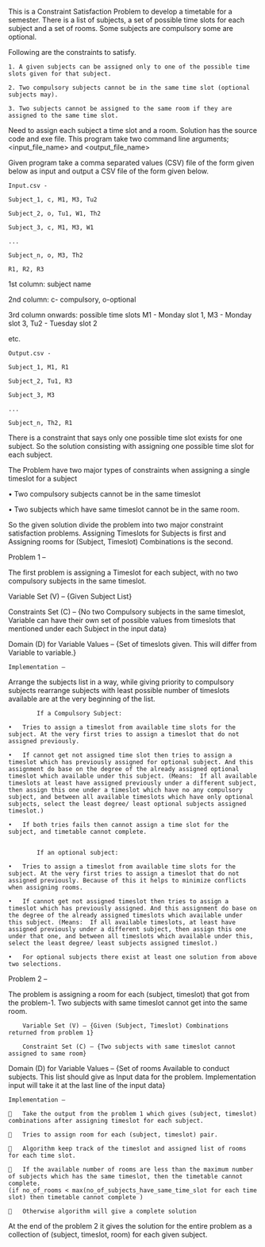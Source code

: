 This is a Constraint Satisfaction Problem to develop a timetable for a semester. 
There is a list of subjects, a set of possible time slots for each subject and a set of rooms. 
Some subjects are compulsory some are optional.

Following are the constraints to satisfy. 

	1. A given subjects can be assigned only to one of the possible time slots given for that subject. 
	
	2. Two compulsory subjects cannot be in the same time slot (optional subjects may). 
	
	3. Two subjects cannot be assigned to the same room if they are assigned to the same time slot. 
	
Need to assign each subject a time slot and a room. Solution has the source code and exe file. 
This program take two command line arguments; <input_file_name> and <output_file_name>

Given program take a comma separated values (CSV) file of the form given below as input and output a CSV file of the form given below. 
	
	Input.csv -

	Subject_1, c, M1, M3, Tu2
	
	Subject_2, o, Tu1, W1, Th2
	
	Subject_3, c, M1, M3, W1
	
	...
	
	Subject_n, o, M3, Th2
	
	R1, R2, R3
	
1st column: subject name

2nd column: c- compulsory, o-optional

3rd column onwards: possible time slots M1 - Monday slot 1, M3 - Monday slot 3, Tu2 - Tuesday slot 2

etc.

	Output.csv -

	Subject_1, M1, R1
	
	Subject_2, Tu1, R3
	
	Subject_3, M3
	
	...
	
	Subject_n, Th2, R1
	

There is a constraint that says only one possible time slot exists for one subject. 
So the solution consisting with assigning one possible time slot for each subject. 

The Problem have two major types of constraints when assigning a single timeslot for a subject

•	Two compulsory subjects cannot be in the same timeslot

•	Two subjects which have same timeslot cannot be in the same room. 

So the given solution divide the problem into two major constraint satisfaction problems.
Assigning Timeslots for Subjects is first and Assigning rooms for (Subject, Timeslot) Combinations is the second. 

Problem 1 – 

The first problem is assigning a Timeslot for each subject, with no two compulsory subjects in the same timeslot.  

Variable Set (V) – {Given Subject List}
		
Constraints Set (C) – {No two Compulsory subjects in the same timeslot, Variable can have their own set of possible values from timeslots that mentioned under each Subject in the input data}

Domain (D) for Variable Values – {Set of timeslots given. This will differ from Variable to variable.}
	
	Implementation – 
	
Arrange the subjects list in a way, while giving priority to compulsory subjects rearrange subjects with least possible number of timeslots available are at the very beginning of the list. 
			
			If a Compulsory Subject: 
			
	•	Tries to assign a timeslot from available time slots for the subject. At the very first tries to assign a timeslot that do not assigned previously. 
	
	•	If cannot get not assigned time slot then tries to assign a timeslot which has previously assigned for optional subject. And this assignment do base on the degree of the already assigned optional timeslot which available under this subject. (Means:  If all available timeslots at least have assigned previously under a different subject, then assign this one under a timeslot which have no any compulsory subject, and between all available timeslots which have only optional subjects, select the least degree/ least optional subjects assigned timeslot.)
	
	•	If both tries fails then cannot assign a time slot for the subject, and timetable cannot complete. 
	
	
			If an optional subject:
			
	•	Tries to assign a timeslot from available time slots for the subject. At the very first tries to assign a timeslot that do not assigned previously. Because of this it helps to minimize conflicts when assigning rooms.
	
	•	If cannot get not assigned timeslot then tries to assign a timeslot which has previously assigned. And this assignment do base on the degree of the already assigned timeslots which available under this subject. (Means:  If all available timeslots, at least have assigned previously under a different subject, then assign this one under that one, and between all timeslots which available under this, select the least degree/ least subjects assigned timeslot.) 
	
	•	For optional subjects there exist at least one solution from above two selections. 


Problem 2 – 
	
The problem is assigning a room for each (subject, timeslot) that got from the problem-1. Two subjects with same timeslot cannot get into the same room.

		Variable Set (V) – {Given (Subject, Timeslot) Combinations returned from problem 1}
		
		Constraint Set (C) – {Two subjects with same timeslot cannot assigned to same room}
		
Domain (D) for Variable Values – {Set of rooms Available to conduct subjects. This list should give as Input data for the problem. Implementation input will take it at the last line of the input data}

	Implementation – 
	
		Take the output from the problem 1 which gives (subject, timeslot) combinations after assigning timeslot for each subject. 
	
		Tries to assign room for each (subject, timeslot) pair. 
	
		Algorithm keep track of the timeslot and assigned list of rooms for each time slot. 
	
		If the available number of rooms are less than the maximum number of subjects which has the same timeslot, then the timetable cannot complete. 
	(if no_of_rooms < max(no_of_subjects_have_same_time_slot for each time slot) then timetable cannot complete )
	
		Otherwise algorithm will give a complete solution

At the end of the problem 2 it gives the solution for the entire problem as a collection of (subject, timeslot, room) for each given subject.
